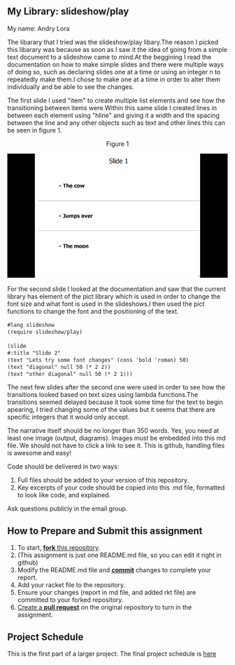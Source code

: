 
## My Library: slideshow/play
My name: Andry Lora


  The libarary that I tried was the slideshow/play libary.The reason I picked this libarary was because as soon as I saw it the idea of going from a simple text document to a slideshow came to mind.At the beggining I read the documentation on how to make simple slides and there were multiple ways of doing so, such as declaring slides one at a time or using an integer n to repeatedly make them.I chose to make one at a time in order to alter them individually and be able to see the changes.
  
  The first slide I used "item" to create multiple list elements and see how the transitioning between items were.Within this same slide I created lines in between each element using "hline" and giving it a width and the spacing between the line and any other objects such as text and other lines this can be seen in figure 1.
  
 <center>Figure 1</center>
  
  ![Alt text](https://github.com/andrylr/FP1/blob/master/slide1.png)
  
  
  For the second slide I looked at the documentation and saw that the current library has element of the pict library which is used in order to change the font size and what font is used in the slideshows.I then used the pict functions to change the font and the positioning of the text.
  
  ```racket 
  #lang slideshow
  (require slideshow/play)
  
  (slide
 #:title "Slide 2"
(text "Lets try some font changes" (cons 'bold 'roman) 50)
(text "diagonal" null 50 (* 2 2))
(text "other diagonal" null 50 (* 2 1)))
```



The next few slides after the second one were used in order to see how the transitions looked based on text sizes using lambda functions.The transitions seemed delayed because it took some time for the text to begin apearing, I tried changing some of the values but it seems that there are specific integers that it would only accept.
  


The narrative itself should be no longer than 350 words. Yes, you need at least one image (output, diagrams). Images must be embedded into this md file. We should not have to click a link to see it. This is github, handling files is awesome and easy!

Code should be delivered in two ways:

1. Full files should be added to your version of this repository.
1. Key excerpts of your code should be copied into this .md file, formatted to look like code, and explained.

Ask questions publicly in the email group.

## How to Prepare and Submit this assignment

1. To start, [**fork** this repository][forking]. 
  2. (This assignment is just one README.md file, so you can edit it right in github)
1. Modify the README.md file and [**commit**][ref-commit] changes to complete your report.
1. Add your racket file to the repository. 
1. Ensure your changes (report in md file, and added rkt file) are committed to your forked repository.
1. [Create a **pull request**][pull-request] on the original repository to turn in the assignment.

## Project Schedule
This is the first part of a larger project. The final project schedule is [here][schedule]

<!-- Links -->
[schedule]: https://github.com/oplS16projects/FP-Schedule
[markdown]: https://help.github.com/articles/markdown-basics/
[forking]: https://guides.github.com/activities/forking/
[ref-clone]: http://gitref.org/creating/#clone
[ref-commit]: http://gitref.org/basic/#commit
[ref-push]: http://gitref.org/remotes/#push
[pull-request]: https://help.github.com/articles/creating-a-pull-request
